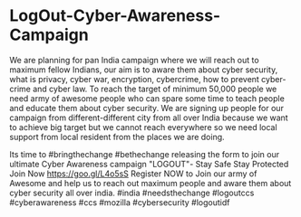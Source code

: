 # LogOut-Cyber-Awareness-Campaign
We are planning for pan India campaign where we will reach out to maximum fellow Indians, our aim is to aware them about cyber security, what is privacy, cyber war, encryption, cybercrime, how to prevent cyber-crime and cyber law. To reach the target of minimum 50,000 people we need army of awesome people who can spare some time to teach people and educate them about cyber security. We are signing up people for our campaign from different-different city from all over India because we want to achieve big target but we cannot reach everywhere so we need local support from local resident from the places we are doing. 

Its time to #bringthechange #bethechange releasing the form to join our ultimate Cyber Awareness campaign 
"LOGOUT"- Stay Safe Stay Protected Join Now https://goo.gl/L4o5sS Register NOW to Join our army of Awesome and 
help us to reach out maximum people and aware them about cyber security all over india. #india #needsthechange #logoutccs #cyberawareness #ccs #mozilla #cybersecurity #logoutidf
